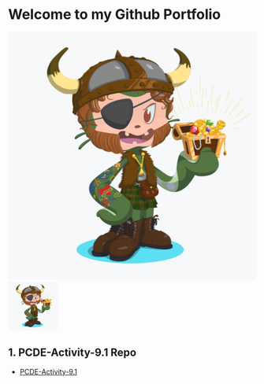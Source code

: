 # Welcome to my Github Portfolio
![Github Logo](https://github.com/prembhardwaj/Mini-Lesson-9.4/blob/main/octocat-19.png)
<img src="https://github.com/prembhardwaj/Mini-Lesson-9.4/blob/main/octocat-19.png" height="100" width="100" />

## 1. PCDE-Activity-9.1 Repo
 * <a href = "https://github.com/prembhardwaj/PCDE-Activity-9.1"> PCDE-Activity-9.1 </a>
